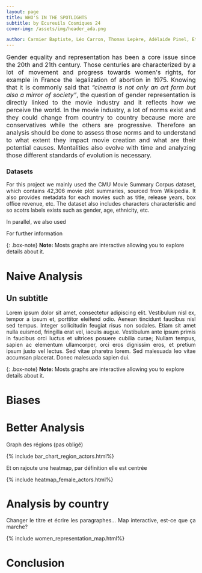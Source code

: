 ```yaml
---
layout: page
title: WHO'S IN THE SPOTLIGHTS
subtitle: by Ecureuils Cosmiques 24
cover-img: /assets/img/header_ada.png

author: Carmier Baptiste, Léo Carron, Thomas Lepère, Adélaide Pinel, Etienne De Labarrière
---
```


<div style="text-align: justify; font-size: 16px;">
Gender equality and representation has been a core issue since the 20th and 21th century. Those centuries are characterized by a lot of movement and progress towards women's rights, for example in France the legalization of abortion in 1975. Knowing that it is commonly said that <em>“cinema is not only an art form but also a mirror of society”</em>, the question of gender representation is directly linked to the movie industry and it reflects how we perceive the world. In the movie industry, a lot of norms exist and they could change from country to country because more are conservatives while the others are progressive. Therefore an analysis should be done to assess those norms and to understand to what extent they impact movie creation and what are their potential causes. Mentalities also evolve with time and analyzing those different standards of evolution is necessary.
</div>

### Datasets
<div style="text-align: justify;">
For this project we mainly used the CMU Movie Summary Corpus dataset, which contains 42,306 movie plot summaries, sourced from Wikipedia. It also provides metadata for each movies such as title, release years, box office revenue, etc. The dataset also includes characters characteristic and so acotrs labels exists such as gender, age, ethnicity, etc. 

In parallel, we also used 

For further information 
</div>

{: .box-note}
**Note:** Mosts graphs are interactive allowing you to explore details about it.

# Naive Analysis
## Un subtitle

<div style="text-align: justify;">
Lorem ipsum dolor sit amet, consectetur adipiscing elit. Vestibulum nisl ex, tempor a ipsum et, porttitor eleifend odio. Aenean tincidunt faucibus nisl sed tempus. Integer sollicitudin feugiat risus non sodales. Etiam sit amet nulla euismod, fringilla erat vel, iaculis augue. Vestibulum ante ipsum primis in faucibus orci luctus et ultrices posuere cubilia curae; Nullam tempus, sapien ac elementum ullamcorper, orci eros dignissim eros, et pretium ipsum justo vel lectus. Sed vitae pharetra lorem. Sed malesuada leo vitae accumsan placerat. Donec malesuada sapien dui.
</div>

{: .box-note}
**Note:** Mosts graphs are interactive allowing you to explore details about it.


# Biases 

# Better Analysis

<div style="text-align: justify;">
Graph des régions (pas obligé)
</div>

{% include bar_chart_region_actors.html%} 

<div style="text-align: justify;">
Et on rajoute une heatmap, par définition elle est centrée
</div>

{% include heatmap_female_actors.html%} 

# Analysis by country

<div style="text-align: justify;">
Changer le titre et écrire les paragraphes... Map interactive, est-ce que ça marche?
</div>

{% include women_representation_map.html%} 

# Conclusion

